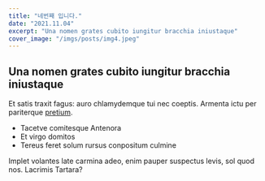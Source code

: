```yaml
---
title: "네번째 입니다."
date: "2021.11.04"
excerpt: "Una nomen grates cubito iungitur bracchia iniustaque"
cover_image: "/imgs/posts/img4.jpeg"
---
```


## Una nomen grates cubito iungitur bracchia iniustaque

Et satis traxit fagus: auro chlamydemque tui nec coeptis. Armenta ictu per
pariterque [pretium](http://dum-illis.net/ora).

- Tacetve comitesque Antenora
- Et virgo domitos
- Tereus feret solum rursus conpositum culmine

Implet volantes late carmina adeo, enim pauper suspectus levis, sol quod nos.
Lacrimis Tartara?
